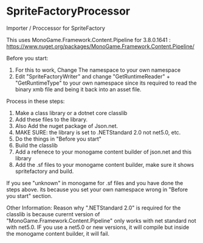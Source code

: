 # SpriteFactoryProcessor
Importer / Proccessor for SpriteFactory

This uses MonoGame.Framework.Content.Pipeline for 3.8.0.1641 : https://www.nuget.org/packages/MonoGame.Framework.Content.Pipeline/

Before you start:
  1. For this to work, Change The namespace to your own namespace
  2. Edit "SpriteFactoryWriter" and change "GetRuntimeReader" + "GetRuntimeType" to your own namespace since its required to read the binary xmb file and being it back into an asset file.

Process in these steps:
  1. Make a class library or a dotnet core classlib
  2. Add these files to the library.
  3. Also Add the nuget package of Json.net.
  4. MAKE SURE: the library is set to .NETStandard 2.0 not net5.0, etc.
  5. Do the things in "Before you start"
  6. Build the classlib
  7. Add a refenece to your monogame content builder of json.net and this library
  8. Add the .sf files to your monogame content builder, make sure it shows spritefactory and build.

If you see "unknown" in monogame for .sf files and you have done the steps above. its because you set your own namespace wrong in "Before you start" section.
  
  Other Information:
    Reason why ".NETStandard 2.0" is required for the classlib is because curernt version of "MonoGame.Framework.Content.Pipeline" only works with net standard not with net5.0. IF you use a net5.0 or new versions, it will compile but inside the monogame content builder, it will fail.
    
